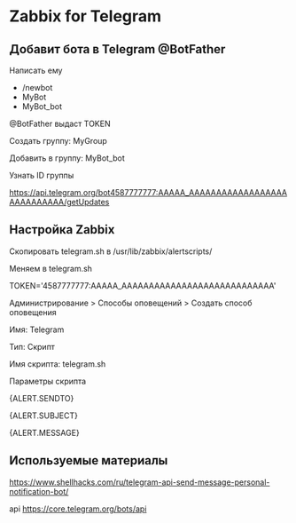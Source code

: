 # Zabbix for Telegram

## Добавит бота в Telegram @BotFather
Написать ему 

* /newbot
* MyBot
* MyBot_bot

@BotFather выдаст TOKEN

Создать группу: MyGroup

Добавить в группу:  MyBot_bot

Узнать ID группы

https://api.telegram.org/bot4587777777:AAAAA_AAAAAAAAAAAAAAAAAAAAAAAAAAAA/getUpdates

## Настройка Zabbix
Скопировать telegram.sh  в /usr/lib/zabbix/alertscripts/


Меняем в telegram.sh

TOKEN='4587777777:AAAAA_AAAAAAAAAAAAAAAAAAAAAAAAAAAA'


Администрирование > Способы оповещений > Создать способ оповещения

Имя: Telegram

Тип: Скрипт

Имя скрипта: telegram.sh

Параметры скрипта

{ALERT.SENDTO}

{ALERT.SUBJECT}

{ALERT.MESSAGE}

## Используемые материалы
<https://www.shellhacks.com/ru/telegram-api-send-message-personal-notification-bot/>

api
<https://core.telegram.org/bots/api>

